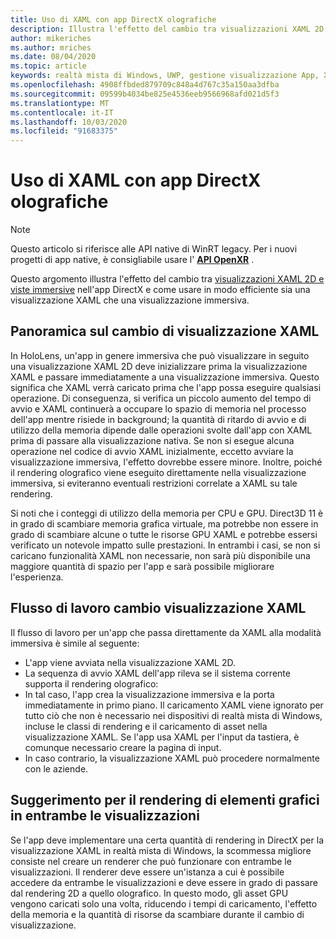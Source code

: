 ```yaml
---
title: Uso di XAML con app DirectX olografiche
description: Illustra l'effetto del cambio tra visualizzazioni XAML 2D e visualizzazioni immersive nell'app DirectX e come usare in modo efficiente sia una visualizzazione XAML che una visualizzazione immersiva.
author: mikeriches
ms.author: mriches
ms.date: 08/04/2020
ms.topic: article
keywords: realtà mista di Windows, UWP, gestione visualizzazione App, XAML, tastiera, procedura dettagliata, DirectX
ms.openlocfilehash: 4908ffbded879709c848a4d767c35a150aa3dfba
ms.sourcegitcommit: 09599b4034be825e4536eeb9566968afd021d5f3
ms.translationtype: MT
ms.contentlocale: it-IT
ms.lasthandoff: 10/03/2020
ms.locfileid: "91683375"
---
```

# <a name="using-xaml-with-holographic-directx-apps"></a>Uso di XAML con app DirectX olografiche

> [!NOTE]
> Questo articolo si riferisce alle API native di WinRT legacy.  Per i nuovi progetti di app native, è consigliabile usare l' **[API OpenXR](../native/openxr-getting-started.md)** .

Questo argomento illustra l'effetto del cambio tra [visualizzazioni XAML 2D e viste immersive](../../design/app-views.md) nell'app DirectX e come usare in modo efficiente sia una visualizzazione XAML che una visualizzazione immersiva.

## <a name="xaml-view-switching-overview"></a>Panoramica sul cambio di visualizzazione XAML

In HoloLens, un'app in genere immersiva che può visualizzare in seguito una visualizzazione XAML 2D deve inizializzare prima la visualizzazione XAML e passare immediatamente a una visualizzazione immersiva. Questo significa che XAML verrà caricato prima che l'app possa eseguire qualsiasi operazione. Di conseguenza, si verifica un piccolo aumento del tempo di avvio e XAML continuerà a occupare lo spazio di memoria nel processo dell'app mentre risiede in background; la quantità di ritardo di avvio e di utilizzo della memoria dipende dalle operazioni svolte dall'app con XAML prima di passare alla visualizzazione nativa. Se non si esegue alcuna operazione nel codice di avvio XAML inizialmente, eccetto avviare la visualizzazione immersiva, l'effetto dovrebbe essere minore. Inoltre, poiché il rendering olografico viene eseguito direttamente nella visualizzazione immersiva, si eviteranno eventuali restrizioni correlate a XAML su tale rendering.

Si noti che i conteggi di utilizzo della memoria per CPU e GPU. Direct3D 11 è in grado di scambiare memoria grafica virtuale, ma potrebbe non essere in grado di scambiare alcune o tutte le risorse GPU XAML e potrebbe essersi verificato un notevole impatto sulle prestazioni. In entrambi i casi, se non si caricano funzionalità XAML non necessarie, non sarà più disponibile una maggiore quantità di spazio per l'app e sarà possibile migliorare l'esperienza.

## <a name="xaml-view-switching-workflow"></a>Flusso di lavoro cambio visualizzazione XAML

Il flusso di lavoro per un'app che passa direttamente da XAML alla modalità immersiva è simile al seguente:
* L'app viene avviata nella visualizzazione XAML 2D.
* La sequenza di avvio XAML dell'app rileva se il sistema corrente supporta il rendering olografico:
* In tal caso, l'app crea la visualizzazione immersiva e la porta immediatamente in primo piano. Il caricamento XAML viene ignorato per tutto ciò che non è necessario nei dispositivi di realtà mista di Windows, incluse le classi di rendering e il caricamento di asset nella visualizzazione XAML. Se l'app usa XAML per l'input da tastiera, è comunque necessario creare la pagina di input.
* In caso contrario, la visualizzazione XAML può procedere normalmente con le aziende.

## <a name="tip-for-rendering-graphics-across-both-views"></a>Suggerimento per il rendering di elementi grafici in entrambe le visualizzazioni

Se l'app deve implementare una certa quantità di rendering in DirectX per la visualizzazione XAML in realtà mista di Windows, la scommessa migliore consiste nel creare un renderer che può funzionare con entrambe le visualizzazioni. Il renderer deve essere un'istanza a cui è possibile accedere da entrambe le visualizzazioni e deve essere in grado di passare dal rendering 2D a quello olografico. In questo modo, gli asset GPU vengono caricati solo una volta, riducendo i tempi di caricamento, l'effetto della memoria e la quantità di risorse da scambiare durante il cambio di visualizzazione.
